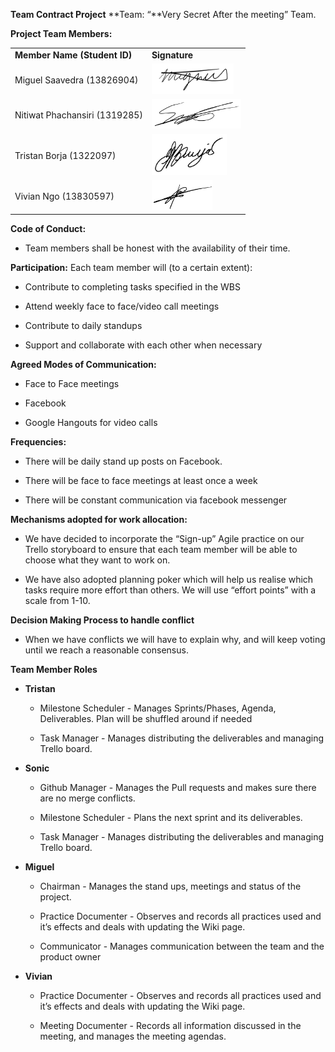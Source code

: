 **Team Contract
Project** **Team: “**Very Secret After the meeting” Team.

**Project Team Members:**

|                               |                                                          |
|-------------------------------|----------------------------------------------------------|
| **Member Name (Student ID)**  | **Signature**                                            |
| Miguel Saavedra (13826904)    | <img src="./media/image1.png" width="131" height="49" /> |
| Nitiwat Phachansiri (1319285) | <img src="./media/image2.png" width="143" height="47" /> |
| Tristan Borja (1322097)       | <img src="./media/image3.png" width="120" height="66" /> |
| Vivian Ngo (13830597)         | <img src="./media/image4.png" width="97" height="48" />  |

**Code of Conduct:**

-   Team members shall be honest with the availability of their time.

**Participation:** Each team member will (to a certain extent):

-   Contribute to completing tasks specified in the WBS

-   Attend weekly face to face/video call meetings

-   Contribute to daily standups

-   Support and collaborate with each other when necessary

**Agreed Modes of Communication:**

-   Face to Face meetings

<!-- -->

-   Facebook

-   Google Hangouts for video calls

**Frequencies:**

-   There will be daily stand up posts on Facebook.

-   There will be face to face meetings at least once a week

-   There will be constant communication via facebook messenger

**Mechanisms adopted for work allocation:**

-   We have decided to incorporate the “Sign-up” Agile practice on our Trello storyboard to ensure that each team member will be able to choose what they want to work on.

-   We have also adopted planning poker which will help us realise which tasks require more effort than others. We will use “effort points” with a scale from 1-10.

**Decision Making Process to handle conflict**

-   When we have conflicts we will have to explain why, and will keep voting until we reach a reasonable consensus.

**Team Member Roles**

-   **Tristan**

    -   Milestone Scheduler - Manages Sprints/Phases, Agenda, Deliverables. Plan will be shuffled around if needed

    -   Task Manager - Manages distributing the deliverables and managing Trello board.

-   **Sonic**

    -   Github Manager - Manages the Pull requests and makes sure there are no merge conflicts.

    -   Milestone Scheduler - Plans the next sprint and its deliverables.

    -   Task Manager - Manages distributing the deliverables and managing Trello board.

-   **Miguel**

    -   Chairman - Manages the stand ups, meetings and status of the project.
    
    -   Practice Documenter - Observes and records all practices used and it’s effects and deals with updating the Wiki page.
    
    -   Communicator - Manages communication between the team and the product owner

-   **Vivian**

    -   Practice Documenter - Observes and records all practices used and it’s effects and deals with updating the Wiki page.

    -   Meeting Documenter - Records all information discussed in the meeting, and manages the meeting agendas.

